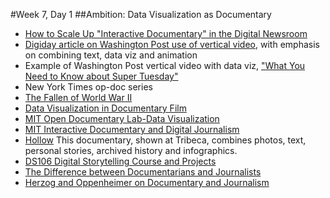 #Week 7, Day 1
##Ambition: Data Visualization as Documentary

- [How to Scale Up "Interactive Documentary" in the Digital Newsroom](http://mediashift.org/2016/02/how-to-scale-up-interactive-documentary-in-digital-newsrooms/?utm_source=Daily+Must-Reads+from+MediaShift&utm_campaign=6a2ed29cff-Daily_Must_Reads10_24_2011&utm_medium=email&utm_term=0_5371aa94a8-6a2ed29cff-299977937)
- [Digiday article on Washington Post use of vertical video](http://digiday.com/publishers/fight-washington-post-embracing-vertical-video/), with emphasis on combining text, data viz and animation
- Example of Washington Post vertical video with data viz, ["What You Need to Know about Super Tuesday"](https://www.washingtonpost.com/video/politics/what-you-need-to-know-about-super-tuesday/2016/02/26/50158184-dcb2-11e5-8210-f0bd8de915f6_video.html)
- New York Times op-doc series
- [The Fallen of World War II](http://www.fallen.io/ww2/)
- [Data Visualization in Documentary Film](http://filmmakermagazine.com/87983-charting-the-course-data-visualization-in-documentary-film/#.VpT1S5MrInU)
- [MIT Open Documentary Lab-Data Visualization](http://opendoclab.mit.edu/data-visualization)
- [MIT Interactive Documentary and Digital Journalism](http://opendoclab.mit.edu/interactivejournalism/)
- [Hollow](https://hollowdocumentary.com) This documentary, shown at Tribeca, combines photos, text, personal stories, archived history and infographics. 
- [DS106 Digital Storytelling Course and Projects](http://ds106.us/about/)
- [The Difference between Documentarians and Journalists](http://www.documentary.org/feature/message-medium-difference-between-documentarians-and-journalists)
- [Herzog and Oppenheimer on Documentary and Journalism](http://www.parkrecord.com/scene/ci_29435269/herzog-and-oppenheimer-draw-lines-regarding-documentary-filmmaking)

